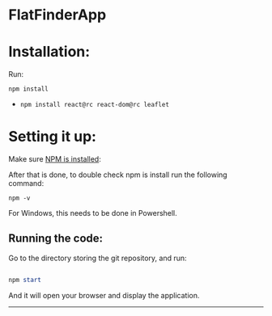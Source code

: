 # FlatFinderApp
# Installation:

Run: 
```
npm install
```



- `npm install react@rc react-dom@rc leaflet`

# Setting it up:


Make sure [NPM is installed](https://nodejs.org/en): 

After that is done, to double check npm is install run the following command:

```
npm -v
```

For Windows, this needs to be done in Powershell. 


## Running the code:

Go to the directory storing the git repository, and run:

```PowerShell

npm start

```

And it will open your browser and display the application. 

---
